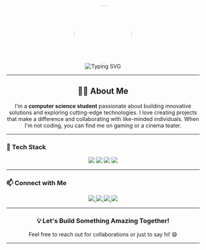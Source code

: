 <div align="center">
  <img src="https://avatars.githubusercontent.com/u/120591274?v=4" width="150" height="150" style="border-radius: 50%; object-fit: cover;" />
</div>

<div align="center">
  <img src="https://readme-typing-svg.herokuapp.com?font=Fira+Code&size=32&pause=1000&color=00C4B4&center=true&vCenter=true&width=600&lines=Hello,+I'm+Methunarajan!;Welcome+to+my+GitHub+Profile!" alt="Typing SVG" />
</div>

---

<div align="center">
  <h2>👨‍💻 About Me</h2>
  <p>
    I'm a <strong>computer science student</strong> passionate about building innovative solutions and exploring cutting-edge technologies. I love creating projects that make a difference and collaborating with like-minded individuals. When I'm not coding, you can find me on gaming or a cinema teater.
  </p>
</div>

---

### 🚀 Tech Stack

<div align="center">
  <img src="https://img.shields.io/badge/-Python-3776AB?logo=python&logoColor=white&style=flat" />
  <img src="https://img.shields.io/badge/-JavaScript-F7DF1E?logo=javascript&logoColor=black&style=flat" />
  <img src="https://img.shields.io/badge/-React-61DAFB?logo=react&logoColor=black&style=flat" />
  <img src="https://img.shields.io/badge/-Node.js-339933?logo=node.js&logoColor=white&style=flat" />
</div>

---

### 📫 Connect with Me

<div align="center">
  <a href="https://linkedin.com/in/methunarajan" target="_blank">
    <img src="https://img.shields.io/badge/-LinkedIn-0A66C2?logo=linkedin&logoColor=white&style=flat" />
  </a>
  <a href="https://x.com/x_methun" target="_blank">
    <img src="https://img.shields.io/badge/-X-1DA1F2?logo=x&logoColor=white&style=flat" />
  </a>
  <a href="mailto:muralikamalesh18@gmail.com.com">
    <img src="https://img.shields.io/badge/-Email-D14836?logo=gmail&logoColor=white&style=flat" />
  </a>
  <a href="https://methunarajan.live" target="_blank">
    <img src="https://img.shields.io/badge/-Portfolio-FF6F61?logo=web&logoColor=white&style=flat" />
  </a>
</div>

---

<div align="center">
  <h3>💡 Let's Build Something Amazing Together!</h3>
  <p>Feel free to reach out for collaborations or just to say hi! 😄</p>
</div>

---

